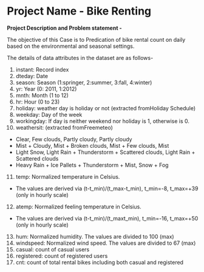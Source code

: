 # Project Name - Bike Renting
__Project Description and Problem statement -__

The objective of this Case is to Predication of bike rental count on daily based on the environmental and seasonal settings.


The details of data attributes in the dataset are as follows-

1. instant: Record index
2. dteday: Date
3. season: Season (1:springer, 2:summer, 3:fall, 4:winter)
4. yr: Year (0: 2011, 1:2012)
5. mnth: Month (1 to 12)
6. hr: Hour (0 to 23)
7. holiday: weather day is holiday or not (extracted fromHoliday Schedule)
8. weekday: Day of the week
9. workingday: If day is neither weekend nor holiday is 1, otherwise is 0.
10. weathersit: (extracted fromFreemeteo)
-  Clear, Few clouds, Partly cloudy, Partly cloudy
-  Mist + Cloudy, Mist + Broken clouds, Mist + Few clouds, Mist
-  Light Snow, Light Rain + Thunderstorm + Scattered clouds, Light Rain + Scattered clouds
-  Heavy Rain + Ice Pallets + Thunderstorm + Mist, Snow + Fog
11. temp: Normalized temperature in Celsius.
- The values are derived via (t-t_min)/(t_max-t_min), t_min=-8, t_max=+39 (only in hourly scale)
12. atemp: Normalized feeling temperature in Celsius.
- The values are derived via (t-t_min)/(t_maxt_min), t_min=-16, t_max=+50 (only in hourly scale)
13. hum: Normalized humidity. The values are divided to 100 (max)
14. windspeed: Normalized wind speed. The values are divided to 67 (max)
15. casual: count of casual users
16. registered: count of registered users
17. cnt: count of total rental bikes including both casual and registered

